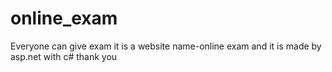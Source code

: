 # online_exam
Everyone can give exam it is a website name-online exam 
and
it is made by asp.net with c# 
thank you
